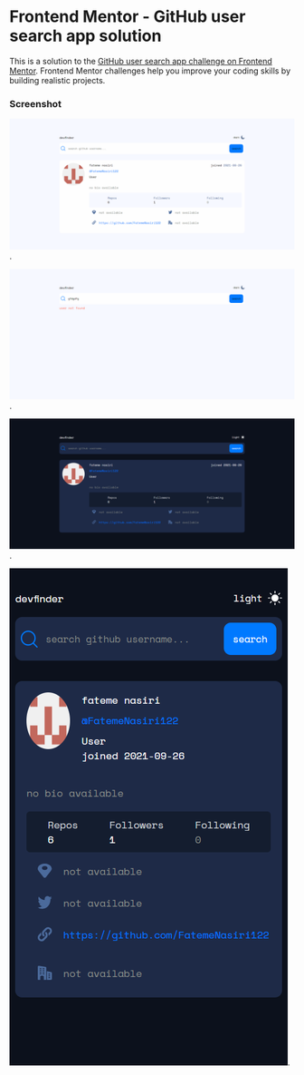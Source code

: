 # Frontend Mentor - GitHub user search app solution

This is a solution to the [GitHub user search app challenge on Frontend Mentor](https://www.frontendmentor.io/challenges/github-user-search-app-Q09YOgaH6). Frontend Mentor challenges help you improve your coding skills by building realistic projects. 

### Screenshot

![Design preview for the Advice generator app coding challenge](./screenshots/screencapture-file-F-frontend-Frontend-Mentor-GitHubUserSearchApp-main-index-html-2024-03-05-16_15_02.png).

![Design preview for the Advice generator app coding challenge](./screenshots/screencapture-file-F-frontend-Frontend-Mentor-GitHubUserSearchApp-main-index-html-2024-03-05-16_15_12.png).

![Design preview for the Advice generator app coding challenge](./screenshots/screencapture-file-F-github-search-user-index-html-2024-03-05-16_14_30.png).

![Design preview for the Advice generator app coding challenge](./screenshots/screencapture-file-F-github-search-user-index-html-2024-03-05-16_14_54.png).
